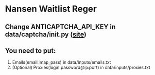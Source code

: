# Nansen Waitlist Reger

## Change ANTICAPTCHA_API_KEY in data/captcha/init.py ([site](http://getcaptchasolution.com/5lojkgwnnt))
## You need to put: 
 1. Emails(email:imap_pass) in data/inputs/emails.txt
 2. (Optional) Proxies(login:password@ip:port) in data/inputs/proxies.txt